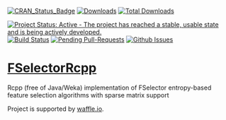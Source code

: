 [![CRAN_Status_Badge](http://www.r-pkg.org/badges/version/FSelectorRcpp)](http://cran.r-project.org/web/packages/FSelectorRcpp)
[![Downloads](http://cranlogs.r-pkg.org/badges/FSelectorRcpp)](http://cran.rstudio.com/package=FSelectorRcpp)
[![Total Downloads](http://cranlogs.r-pkg.org/badges/grand-total/FSelectorRcpp?color=orange)](http://cranlogs.r-pkg.org/badges/grand-total/FSelectorRcpp)

[![Project Status: Active - The project has reached a stable, usable state and is being actively developed.](http://www.repostatus.org/badges/latest/active.svg)](http://www.repostatus.org/#active)
[![Build Status](https://api.travis-ci.org/mi2-warsaw/FSelectorRcpp.png)](https://travis-ci.org/mi2-warsaw/FSelectorRcpp)
[![Pending Pull-Requests](http://githubbadges.herokuapp.com/mi2-warsaw/FSelectorRcpp/pulls.svg?style=flat)](https://github.com/mi2-warsaw/FSelectorRcpp/pulls)
[![Github Issues](http://githubbadges.herokuapp.com/mi2-warsaw/FSelectorRcpp/issues.svg)](https://github.com/mi2-warsaw/FSelectorRcpp/issues)

# [FSelectorRcpp](http://mi2-warsaw.github.io/FSelectorRcpp/)
Rcpp (free of Java/Weka) implementation of FSelector entropy-based feature selection algorithms with sparse matrix support

Project is supported by [waffle.io](https://waffle.io/mi2-warsaw/FSelectorRcpp).
